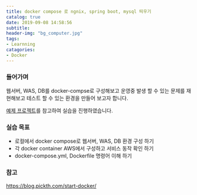 ```yaml
---
title: docker compose 로 ngnix, spring boot, mysql 띄우기
catalog: true
date: 2019-09-08 14:58:56
subtitle: 
header-img: "bg_computer.jpg"
tags: 
- Learnning
catagories:
- Docker
---
```



### 들어가며 

웹서버, WAS, DB를 docker-compse로 구성해보고 운영중 발생 할 수 있는 문제를 재현해보고 테스트 할 수 있는 환경을 만들어 보고자 합니다.

[예제 프로젝트](https://github.com/biggwang/learnning-subjects/tree/master/dockerspringboot)를 참고하여 실습을 진행하였습니다.


### 실습 목표

- 로컬에서 docker compose로 웹서버, WAS, DB 환경 구성 하기
- 각 docker container AWS에서 구성하고 서비스 동작 확인 하기
- docker-compose.yml, Dockerfile 명령어 이해 하기


### 참고
https://blog.pickth.com/start-docker/